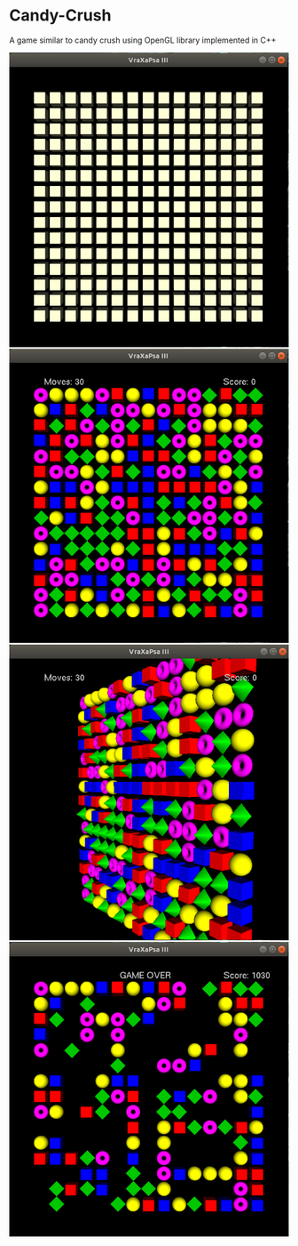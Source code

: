 # Candy-Crush
A game similar to candy crush using OpenGL library implemented in C++

![alt text](https://github.com/Peter-Sav/Candy-Crush/blob/master/screenshots/86348330_191224805423450_6113790825215295488_n.png)
![alt text](https://github.com/Peter-Sav/Candy-Crush/blob/master/screenshots/86457850_692981594901033_2479558368864239616_n.png)
![alt text](https://github.com/Peter-Sav/Candy-Crush/blob/master/screenshots/86386930_491856724859630_3237267260749905920_n.png)
![alt text](https://github.com/Peter-Sav/Candy-Crush/blob/master/screenshots/86386253_741431406264771_8683383300720427008_n.png)
